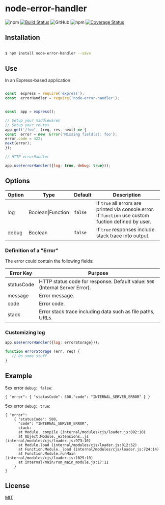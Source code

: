 # node-error-handler

![npm](https://img.shields.io/npm/v/node-error-handler)
[![Build Status](https://travis-ci.org/leonardofurnielis/node-error-handler.svg?branch=master)](https://travis-ci.org/leonardofurnielis/node-error-handler)
![GitHub](https://img.shields.io/github/license/leonardofurnielis/node-error-handler.svg)
![npm](https://img.shields.io/npm/dm/node-error-handler.svg)
[![Coverage Status](https://coveralls.io/repos/github/leonardofurnielis/node-error-handler/badge.svg?branch=master)](https://coveralls.io/github/leonardofurnielis/node-error-handler?branch=master)
  

## Installation 

```bash

$ npm install node-error-handler --save

```
  

## Use

  

In an Express-based application:

  

```js

const  express = require('express');
const  errorHandler = require('node-error-handler');

  
const  app = express();

// Setup your middlewares
// Setup your routes
app.get('/foo', (req, res, next) => {
const  error = new  Error('Missing field(s): foo');
error.code = 422;
next(error);
});

// HTTP errorHandler

app.use(errorHandler({log: true, debug: true}));

```

  

## Options

  
| Option | Type | Default | Description  |
| ------ |------|---------| ------------ |
| log | Boolean\|Function | `false`| If `true` all errors are printed via console.error. If `function` use custom fuction defined by user. |
| debug| Boolean | `false` | If `true` responses include stack trace into output. |
  

### Definition of a "Error"

  

The error could contain the following fields:

 
|  Error Key  |  Purpose  |
| --------- | -------------------------------------------------------------------- |
| statusCode | HTTP status code for response. Default value: `500` (Internal Server Error). |
| message | Error message. |
| code | Error code. |
| stack | Error stack trace including data such as file paths, URLs. |


### Customizing log

```js
app.use(errorHandler({log: errorStorage}));

function errorStorage (err, req) {
   // Do some stuff
}
```

## Example

5xx error  `debug: false`:

```
{ "error": { "statusCode": 500,"code": "INTERNAL_SERVER_ERROR" } }
```

5xx error  `debug: true`:

```
{ "error": 
	{ "statusCode": 500,
	  "code": "INTERNAL_SERVER_ERROR",
	  stack:   
	  at Module._compile (internal/modules/cjs/loader.js:892:18)
	  at Object.Module._extensions..js (internal/modules/cjs/loader.js:973:10)
      at Module.load (internal/modules/cjs/loader.js:812:32)
      at Function.Module._load (internal/modules/cjs/loader.js:724:14)
      at Function.Module.runMain (internal/modules/cjs/loader.js:1025:10)
      at internal/main/run_main_module.js:17:11 
	} 
}
```

## License

[MIT](LICENSE)
